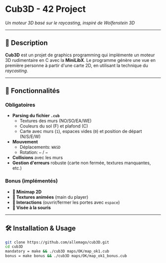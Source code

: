 # Cub3D - 42 Project

*Un moteur 3D basé sur le raycasting, inspiré de Wolfenstein 3D*

---

## 📝 Description
**Cub3D** est un projet de graphics programming qui implémente un moteur 3D rudimentaire en C avec la **MiniLibX**. Le programme génère une vue en première personne à partir d'une carte 2D, en utilisant la technique du *raycasting*.

---

## 🧩 Fonctionnalités

### Obligatoires
- **Parsing du fichier `.cub`**  
  - Textures des murs (NO/SO/EA/WE)  
  - Couleurs du sol (F) et plafond (C)  
  - Carte avec murs (`1`), espaces vides (`0`) et position de départ (N/S/E/W)  
- **Mouvement**  
  - Déplacements: `WASD`  
  - Rotation: `←` / `→`  
- **Collisions** avec les murs  
- **Gestion d'erreurs** robuste (carte non fermée, textures manquantes, etc.)  

### Bonus (implémentés)  
- **🎯 Minimap 2D**
- **🎯 Textures animées** (main du player)  
- **🎯 Interactions** (ouvrir/fermer les portes avec `espace`)  
- **🎯 Visée à la souris**

---

## 🛠 Installation & Usage

```bash
git clone https://github.com/allemago/cub3D.git
cd cub3D
mandatory = make && ./cub3D maps/OK/map_ok1.cub
bonus = make bonus && ./cub3D maps/OK/map_ok1_bonus.cub